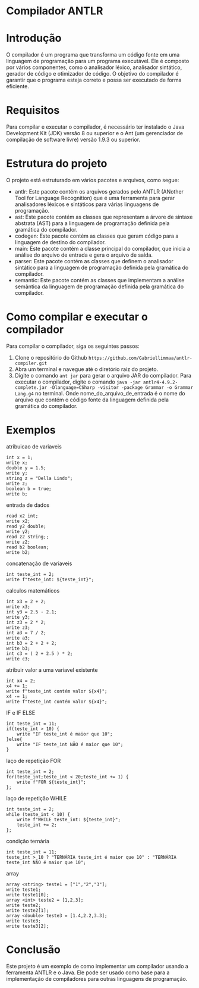 # Compilador ANTLR

# Introdução
O compilador é um programa que transforma um código fonte em uma linguagem de programação para um programa executável. Ele é composto por vários componentes, como o analisador léxico, analisador sintático, gerador de código e otimizador de código. O objetivo do compilador é garantir que o programa esteja correto e possa ser executado de forma eficiente.

# Requisitos
Para compilar e executar o compilador, é necessário ter instalado o Java Development Kit (JDK) versão 8 ou superior e o Ant (um gerenciador de compilação de software livre) versão 1.9.3 ou superior.

# Estrutura do projeto
O projeto está estruturado em vários pacotes e arquivos, como segue:

- antlr: Este pacote contém os arquivos gerados pelo ANTLR (ANother Tool for Language Recognition) que é uma ferramenta para gerar analisadores léxicos e sintáticos para várias linguagens de programação.
- ast: Este pacote contém as classes que representam a árvore de sintaxe abstrata (AST) para a linguagem de programação definida pela gramática do compilador.
- codegen: Este pacote contém as classes que geram código para a linguagem de destino do compilador.
- main: Este pacote contém a classe principal do compilador, que inicia a análise do arquivo de entrada e gera o arquivo de saída.
- parser: Este pacote contém as classes que definem o analisador sintático para a linguagem de programação definida pela gramática do compilador.
- semantic: Este pacote contém as classes que implementam a análise semântica da linguagem de programação definida pela gramática do compilador.

# Como compilar e executar o compilador
Para compilar o compilador, siga os seguintes passos:

1. Clone o repositório do Github `https://github.com/Gabriellimmaa/antlr-compiler.git`
2. Abra um terminal e navegue até o diretório raiz do projeto.
3. Digite o comando `ant jar` para gerar o arquivo JAR do compilador.
Para executar o compilador, digite o comando `java -jar antlr4-4.9.2-complete.jar -Dlanguage=CSharp -visitor -package Grammar -o Grammar Lang.g4` no terminal. Onde nome_do_arquivo_de_entrada é o nome do arquivo que contém o código fonte da linguagem definida pela gramática do compilador.

# Exemplos
atribuicao de variaveis
```
int x = 1;
write x;
double y = 1.5;
write y;
string z = "Della Lindo";
write z;
boolean b = true;
write b;
```
entrada de dados
```
read x2 int;
write x2;
read y2 double;
write y2;
read z2 string;;
write z2;
read b2 boolean;
write b2;
```
concatenação de variaveis
```
int teste_int = 2;
write f"teste_int: ${teste_int}";
```
calculos matemáticos
```
int x3 = 2 + 2;
write x3;
int y3 = 2.5 - 2.1;
write y3;
int z3 = 2 * 2;
write z3;
int a3 = 7 / 2;
write a3;
int b3 = 2 + 2 + 2;
write b3;
int c3 = ( 2 + 2.5 ) * 2;
write c3;
```
atribuir valor a uma variavel existente
```
int x4 = 2;
x4 += 1;
write f"teste_int contém valor ${x4}";
x4 -= 1;
write f"teste_int contém valor ${x4}";
```
IF e IF ELSE
```
int teste_int = 11;
if(teste_int > 10) {
    write "IF teste_int é maior que 10";
}else{
    write "IF teste_int NÃO é maior que 10";
}
```
laço de repetição FOR
```
int teste_int = 2;
for(teste_int;teste_int < 20;teste_int += 1) {
    write f"FOR ${teste_int}";
};
```
laço de repetição WHILE
```
int teste_int = 2;
while (teste_int < 10) {
    write f"WHILE teste_int: ${teste_int}";
    teste_int += 2;
};
```
condição ternária
```
int teste_int = 11;
teste_int > 10 ? "TERNÁRIA teste_int é maior que 10" : "TERNÁRIA teste_int NÃO é maior que 10";
```
array
```
array <string> teste1 = ["1","2","3"];
write teste1;
write teste1[0];
array <int> teste2 = [1,2,3];
write teste2;
write teste2[1];
array <double> teste3 = [1.4,2.2,3.3];
write teste3;
write teste3[2];
```

# Conclusão
Este projeto é um exemplo de como implementar um compilador usando a ferramenta ANTLR e o Java. Ele pode ser usado como base para a implementação de compiladores para outras linguagens de programação.

